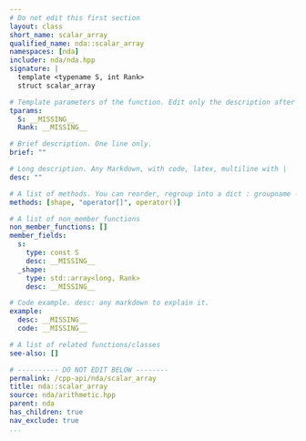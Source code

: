 ```yaml
---
# Do not edit this first section
layout: class
short_name: scalar_array
qualified_name: nda::scalar_array
namespaces: [nda]
includer: nda/nda.hpp
signature: |
  template <typename S, int Rank>
  struct scalar_array

# Template parameters of the function. Edit only the description after the :
tparams:
  S: __MISSING__
  Rank: __MISSING__

# Brief description. One line only.
brief: ""

# Long description. Any Markdown, with code, latex, multiline with |
desc: ""

# A list of methods. You can reorder, regroup into a dict : groupname -> list
methods: [shape, "operator[]", operator()]

# A list of non_member_functions
non_member_functions: []
member_fields:
  s:
    type: const S
    desc: __MISSING__
  _shape:
    type: std::array<long, Rank>
    desc: __MISSING__

# Code example. desc: any markdown to explain it.
example:
  desc: __MISSING__
  code: __MISSING__

# A list of related functions/classes
see-also: []

# ---------- DO NOT EDIT BELOW --------
permalink: /cpp-api/nda/scalar_array
title: nda::scalar_array
source: nda/arithmetic.hpp
parent: nda
has_children: true
nav_exclude: true
...
```


